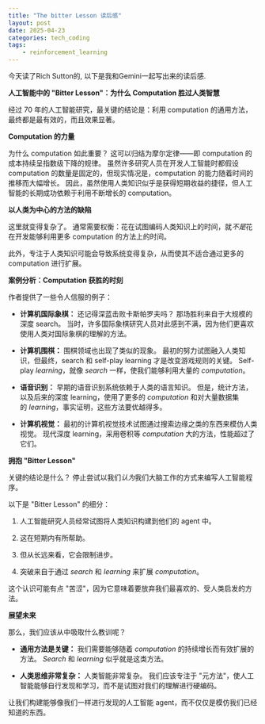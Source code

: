 ```yaml
---
title: "The bitter Lesson 读后感"
layout: post
date: 2025-04-23
categories: tech_coding
tags:
    - reinforcement_learning
---
```




今天读了Rich Sutton的<The Bitter Lesson>,  以下是我和Gemini一起写出来的读后感.

**人工智能中的 "Bitter Lesson"：为什么 Computation 胜过人类智慧**

 经过 70 年的人工智能研究，最关键的结论是：利用 computation 的通用方法，最终都是最有效的，而且效果显著。 

**Computation 的力量**

为什么 computation 如此重要？ 这可以归结为摩尔定律——即 computation 的成本持续呈指数级下降的规律。 
虽然许多研究人员在开发人工智能时都假设 computation 的数量是固定的，但现实情况是，computation 的能力随着时间的推移而大幅增长。 
因此，虽然使用人类知识似乎是获得短期收益的捷径，但人工智能的长期成功依赖于利用不断增长的 computation。

**以人类为中心的方法的缺陷**

这里就变得复杂了。 通常需要权衡：花在试图编码人类知识上的时间，就*不是*花在开发能够利用更多 computation 的方法上的时间。 

此外，专注于人类知识可能会导致系统变得复杂，从而使其不适合通过更多的 computation 进行扩展。 

**案例分析：Computation 获胜的时刻**

作者提供了一些令人信服的例子：

* **计算机国际象棋：** 还记得深蓝击败卡斯帕罗夫吗？ 那场胜利来自于大规模的深度 search。 当时，许多国际象棋研究人员对此感到不满，因为他们更喜欢使用人类对国际象棋的理解的方法。 
   
* **计算机围棋：** 围棋领域也出现了类似的现象。 最初的努力试图融入人类知识，但最终，search 和 self-play learning 才是改变游戏规则的关键。 Self-play *learning*，就像 *search* 一样，使我们能够利用大量的 *computation*。 
   
* **语音识别：** 早期的语音识别系统依赖于人类的语言知识。 但是，统计方法，以及后来的深度 learning，使用了更多的 *computation* 和对大量数据集的 *learning*，事实证明，这些方法要优越得多。 
   
* **计算机视觉：** 最初的计算机视觉技术试图通过搜索边缘之类的东西来模仿人类视觉。  现代深度 learning，采用卷积等 *computation* 大的方法，性能超过了它们。 

**拥抱 "Bitter Lesson"**

关键的结论是什么？ 停止尝试以我们*认为*我们大脑工作的方式来编写人工智能程序。 

以下是 "Bitter Lesson" 的细分：

1.  人工智能研究人员经常试图将人类知识构建到他们的 agent 中。 
   
2.  这在短期内有所帮助。 
   
3.  但从长远来看，它会限制进步。 
   
4.  突破来自于通过 *search* 和 *learning* 来扩展 *computation*。 

这个认识可能有点 "苦涩"，因为它意味着要放弃我们最喜欢的、受人类启发的方法。 

**展望未来**

那么，我们应该从中吸取什么教训呢？

* **通用方法是关键：** 我们需要能够随着 *computation* 的持续增长而有效扩展的方法。 *Search* 和 *learning* 似乎就是这类方法。 
   
* **人类思维非常复杂：** 人类智能非常复杂。 我们应该专注于 "元方法"，使人工智能能够自行发现和学习，而不是试图对我们的理解进行硬编码。 

让我们构建能够像我们一样进行发现的人工智能 agent，而不仅仅是模仿我们已经知道的东西。 


